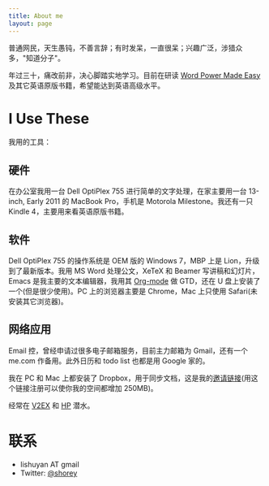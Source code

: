 ```yaml
---
title: About me
layout: page
---
```


普通网民，天生愚钝，不善言辞；有时发呆，一直很呆；兴趣广泛，涉猎众多，"知道分子"。

年过三十，痛改前非，决心脚踏实地学习。目前在研读 [Word Power Made Easy](http://www.amazon.cn/Word-Power-Made-Easy-The-Complete-Handbook-for-Building-a-Superior-Vocabulary-Lewis-Norman/dp/067174190X/ref=sr_1_1?ie=UTF8&qid=1332423432&sr=8-1) 及其它英语原版书籍，希望能达到英语高级水平。

# I Use These #

我用的工具：

## 硬件 ##

在办公室我用一台 Dell OptiPlex 755 进行简单的文字处理，在家主要用一台 13-inch, Early 2011 的 MacBook Pro，手机是 Motorola Milestone。我还有一只 Kindle 4，主要用来看英语原版书籍。

## 软件 ##

Dell OptiPlex 755 的操作系统是 OEM 版的 Windows 7，MBP 上是 Lion，升级到了最新版本。我用 MS Word 处理公文，XeTeX 和 Beamer 写讲稿和幻灯片，Emacs 是我主要的文本编辑器，我用其 [Org-mode](http://orgmode.org) 做 GTD，还在 U 盘上安装了一个(但是很少使用)。PC 上的浏览器主要是 Chrome，Mac 上只使用 Safari(未安装其它浏览器)。

## 网络应用 ##

Email 控，曾经申请过很多电子邮箱服务，目前主力邮箱为 Gmail，还有一个 me.com 作备用。此外日历和 todo list 也都是用 Google 家的。

我在 PC 和 Mac 上都安装了 Dropbox，用于同步文档，这是我的[邀请链接](http://db.tt/KWBVCt2)(用这个链接注册可以使你我的空间都增加 250MB)。

经常在 [V2EX](http://v2ex.com) 和 [HP](http://hi-pda.com/forum/) 潜水。

# 联系 #

- lishuyan AT gmail
- Twitter: [@shorey](https://twitter.com/#!/shorey)
